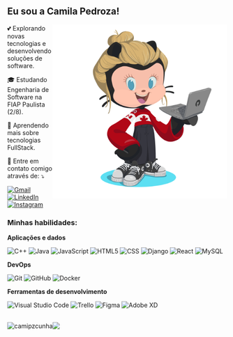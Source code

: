 <h2 align="left"> Eu sou a Camila Pedroza! </h2>

<img src="octo.png" alt="ilustração do avatar" min-width="400px" max-width="400px" width="400px" align="right">


  <p align="left"> 
💕 Explorando novas tecnologias e desenvolvendo soluções de software.
  </p>

<p align="left">
🎓 Estudando Engenharia de Software na FIAP Paulista (2/8).
</p>

<p align="left">
  🌱 Aprendendo mais sobre tecnologias FullStack.
</p>

<p align="left">
  💌 Entre em contato comigo através de: ⤵️
</p>

<p align="left">
  <a href="mailto:camipzcunha@gmail.com" title="Gmail">
  <img src="https://img.shields.io/badge/-Gmail-FF0000?style=flat-square&labelColor=FF0000&logo=gmail&logoColor=white&link=mailto:camipzcunha@gmail.com" alt="Gmail"/></a>
  <a href="https://www.linkedin.com/in/camipzcunha" title="LinkedIn">
  <img src="https://img.shields.io/badge/-Linkedin-0e76a8?style=flat-square&logo=Linkedin&logoColor=white&link=https://www.linkedin.com/in/camipzcunha" alt="LinkedIn"/></a>
  <a href="https://www.instagram.com/camspedroza" title="Instagram">
  <img src="https://img.shields.io/badge/-Instagram-DF0174?style=flat-square&labelColor=DF0174&logo=instagram&logoColor=white&link=https://www.instagram.com/camspedroza" alt="Instagram"/></a>
</p>

<h3 align="left"> Minhas habilidades: </h3>

**Aplicações e dados**

![C++](https://img.shields.io/badge/-C++-333333?style=flat&logo=C%2B%2B&logoColor=00599C)
![Java](https://img.shields.io/badge/-Java-333333?style=flat&logo=Java&logoColor=007396)
![JavaScript](https://img.shields.io/badge/-JavaScript-333333?style=flat&logo=javascript)
![HTML5](https://img.shields.io/badge/-HTML5-333333?style=flat&logo=HTML5)
![CSS](https://img.shields.io/badge/-CSS-333333?style=flat&logo=CSS3&logoColor=1572B6)
![Django](https://img.shields.io/badge/-Django-333333?style=flat&logo=Django)
![React](https://img.shields.io/badge/-React-333333?style=flat&logo=react)
![MySQL](https://img.shields.io/badge/-MySQL-333333?style=flat&logo=mysql)

**DevOps**

![Git](https://img.shields.io/badge/-Git-333333?style=flat&logo=git)
![GitHub](https://img.shields.io/badge/-GitHub-333333?style=flat&logo=github)
![Docker](https://img.shields.io/badge/-Docker-333333?style=flat&logo=docker)

**Ferramentas de desenvolvimento**

![Visual Studio Code](https://img.shields.io/badge/-Visual%20Studio%20Code-333333?style=flat&logo=visual-studio-code&logoColor=007ACC)
![Trello](https://img.shields.io/badge/-Trello-333333?style=flat&logo=trello&logoColor=007ACC)
![Figma](https://img.shields.io/badge/-Figma-333333?style=flat&logo=figma&logoColor=007ACC)
![Adobe XD](https://img.shields.io/badge/-Adobe%20XD-333333?style=flat&logo=adobe-xd&logoColor=007ACC)

<br/>

<a href="https://github.com/camipzcunha" title="Perfil da Cami">
  <img align="left" src="https://github-readme-stats.vercel.app/api/top-langs?username=camipzcunha&theme=dracula&show_icons=true&locale=en&layout=compact" alt="camipzcunha" />
  <img height="180em" src="https://github-readme-stats.vercel.app/api?username=camipzcunha&theme=dracula&show_icons=true" />
</a>
